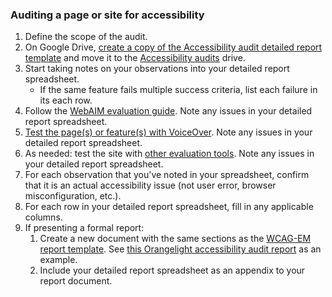### Auditing a page or site for accessibility

1. Define the scope of the audit.
2. On Google Drive, [create a copy of the Accessibility audit detailed report template](https://docs.google.com/spreadsheets/d/1xTNkQI-rHp0LzyjtBDRGtHFNdyG454BihGmjl71N2bA/copy) and move it to the [Accessibility audits](https://drive.google.com/drive/u/0/folders/1YS0-ey7gSVyPKhfP90yNtGSgFFP7OubZ) drive.
3. Start taking notes on your observations into your detailed report spreadsheet.
    * If the same feature fails multiple success criteria, list each failure in its each row.
5. Follow the [WebAIM evaluation guide](https://webaim.org/articles/evaluationguide/).  Note any issues in your detailed report spreadsheet.
6. [Test the page(s) or feature(s) with VoiceOver](https://github.com/pulibrary/dacs_handbook/blob/main/Accessibility/voiceover_basic_testing.md).  Note any issues in your detailed report spreadsheet.
7. As needed: test the site with [other evaluation tools](https://github.com/pulibrary/dacs_handbook/blob/main/Accessibility/accessibility_tools.md).  Note any issues in your detailed report spreadsheet.
6. For each observation that you've noted in your spreadsheet, confirm that it is an actual accessibility issue (not user error, browser misconfiguration, etc.).
7. For each row in your detailed report spreadsheet, fill in any applicable columns.
8. If presenting a formal report:
    1. Create a new document with the same sections as the [WCAG-EM report template](https://www.w3.org/WAI/test-evaluate/report-template/).  See [this Orangelight accessibility audit report](https://docs.google.com/document/d/1EFV8OB5gZ8l3YXSs_badUVX8DT-SNLS_vcEF0mpZkeY/edit#heading=h.98x71ddg0kjn) as an example.
    2. Include your detailed report spreadsheet as an appendix to your report document.
